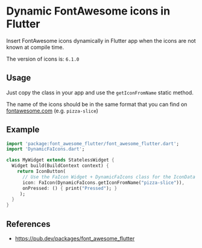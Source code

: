 # Dynamic FontAwesome icons in Flutter
Insert FontAwesome icons dynamically in Flutter app when the icons are not known at compile time.

The version of icons is:  ```6.1.0```



## Usage

Just copy the class in your app and use the ```getIconFromName``` static method.

The name of the icons should be in the same format that you can find on [fontawesome.com](https://fontawesome.com/) (e.g. ```pizza-slice```)

## Example

```dart
import 'package:font_awesome_flutter/font_awesome_flutter.dart';
import 'DynamicFaIcons.dart';

class MyWidget extends StatelessWidget {
  Widget build(BuildContext context) {
    return IconButton(
      // Use the FaIcon Widget + DynamicFaIcons class for the IconData
      icon: FaIcon(DynamicFaIcons.getIconFromName("pizza-slice")), 
      onPressed: () { print("Pressed"); }
     );
  }
}
```

## References

- https://pub.dev/packages/font_awesome_flutter
